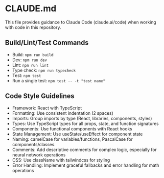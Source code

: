 # CLAUDE.md

This file provides guidance to Claude Code (claude.ai/code) when working with code in this repository.

## Build/Lint/Test Commands
- Build: `npm run build`
- Dev: `npm run dev`
- Lint: `npm run lint`
- Type check: `npm run typecheck`
- Test: `npm test`
- Run a single test: `npm test -- -t "test name"`

## Code Style Guidelines
- Framework: React with TypeScript
- Formatting: Use consistent indentation (2 spaces)
- Imports: Group imports by type (React, libraries, components, styles)
- Types: Use TypeScript types for all props, state, and function signatures
- Components: Use functional components with React hooks
- State Management: Use useState/useEffect for component state
- Naming: camelCase for variables/functions, PascalCase for components/classes
- Comments: Add descriptive comments for complex logic, especially for neural network operations
- CSS: Use className with tailwindcss for styling
- Error Handling: Implement graceful fallbacks and error handling for math operations